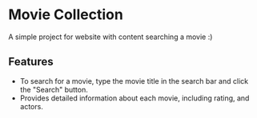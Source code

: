 # Movie Collection

A simple project for website with content searching a movie :)

## Features
- To search for a movie, type the movie title in the search bar and click the "Search" button.
- Provides detailed information about each movie, including rating, and actors.
